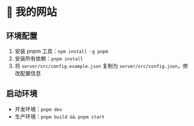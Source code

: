 # 🎉 我的网站

## 环境配置

1. 安装 pnpm 工具：`npm install -g pnpm`
2. 安装所有依赖：`pnpm install`
3. 将 `server/src/config.example.json` 复制为 `server/src/config.json`，修改配置信息

## 启动环境

- 开发环境：`pnpm dev`
- 生产环境：`pnpm build && pnpm start`
